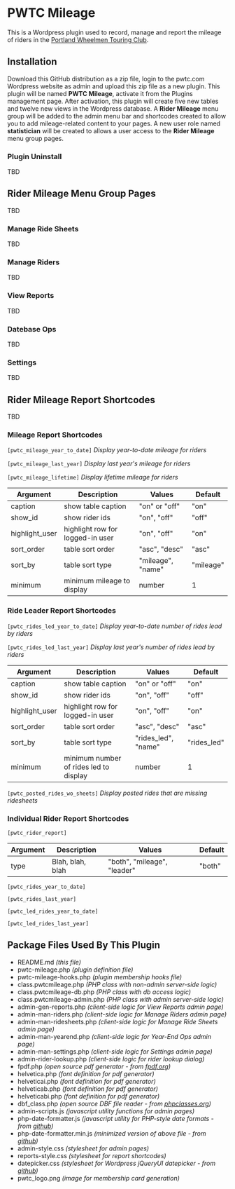 # PWTC Mileage 
This is a Wordpress plugin used to record, manage and report the mileage of riders in the [Portland Wheelmen Touring Club](http://pwtc.com).

## Installation
Download this GitHub distribution as a zip file, login to the pwtc.com Wordpress website as 
admin and upload this zip file as a new plugin. This plugin will be named **PWTC Mileage**,
activate it from the Plugins management page. After activation, this plugin will create
five new tables and twelve new views in the Wordpress database. A **Rider Mileage** menu group
will be added to the admin menu bar and shortcodes created to allow you to add mileage-related 
content to your pages. A new user role named **statistician** will be created to allows 
a user access to the **Rider Mileage** menu group pages.
### Plugin Uninstall
TBD

## Rider Mileage Menu Group Pages
TBD
### Manage Ride Sheets
TBD
### Manage Riders
TBD
### View Reports
TBD
### Datebase Ops
TBD
### Settings
TBD

## Rider Mileage Report Shortcodes
TBD

### Mileage Report Shortcodes
`[pwtc_mileage_year_to_date]` *Display year-to-date mileage for riders*

`[pwtc_mileage_last_year]` *Display last year's mileage for riders*

`[pwtc_mileage_lifetime]` *Display lifetime mileage for riders*

Argument|Description|Values|Default
--------|-----------|------|-------
caption|show table caption|"on" or "off"|"on"
show_id|show rider ids|"on", "off"|"off"
highlight_user|highlight row for logged-in user|"on", "off"|"on"
sort_order|table sort order|"asc", "desc"|"asc"
sort_by|table sort type|"mileage", "name"|"mileage"
minimum|minimum mileage to display|number|1

### Ride Leader Report Shortcodes
`[pwtc_rides_led_year_to_date]` *Display year-to-date number of rides lead by riders*

`[pwtc_rides_led_last_year]` *Display last year's number of rides lead by riders*

Argument|Description|Values|Default
--------|-----------|------|-------
caption|show table caption|"on" or "off"|"on"
show_id|show rider ids|"on", "off"|"off"
highlight_user|highlight row for logged-in user|"on", "off"|"on"
sort_order|table sort order|"asc", "desc"|"asc"
sort_by|table sort type|"rides_led", "name"|"rides_led"
minimum|minimum number of rides led to display|number|1

`[pwtc_posted_rides_wo_sheets]` *Display posted rides that are missing ridesheets*

### Individual Rider Report Shortcodes
`[pwtc_rider_report]`

Argument|Description|Values|Default
--------|-----------|------|-------
type|Blah, blah, blah|"both", "mileage", "leader"|"both"

`[pwtc_rides_year_to_date]`

`[pwtc_rides_last_year]`

`[pwtc_led_rides_year_to_date]`

`[pwtc_led_rides_last_year]`

## Package Files Used By This Plugin
- README.md *(this file)*
- pwtc-mileage.php *(plugin definition file)*
- pwtc-mileage-hooks.php *(plugin membership hooks file)*
- class.pwtcmileage.php *(PHP class with non-admin server-side logic)*
- class.pwtcmileage-db.php *(PHP class with db access logic)*
- class.pwtcmileage-admin.php *(PHP class with admin server-side logic)*
- admin-gen-reports.php *(client-side logic for View Reports admin page)*
- admin-man-riders.php *(client-side logic for Manage Riders admin page)*
- admin-man-ridesheets.php *(client-side logic for Manage Ride Sheets admin page)*
- admin-man-yearend.php *(client-side logic for Year-End Ops admin page)*
- admin-man-settings.php *(client-side logic for Settings admin page)*
- admin-rider-lookup.php *(client-side logic for rider lookup dialog)*
- fpdf.php *(open source pdf generator - from [fpdf.org](http://www.fpdf.org))*
- helvetica.php *(font definition for pdf generator)*
- helveticai.php *(font definition for pdf generator)*
- helveticab.php *(font definition for pdf generator)*
- helveticabi.php *(font definition for pdf generator)*
- dbf_class.php *(open source DBF file reader - from [phpclasses.org](https://www.phpclasses.org/package/1302-PHP-Extract-information-from-a-DBF-database-file.html))*
- admin-scripts.js *(javascript utility functions for admin pages)*
- php-date-formatter.js *(javascript utility for PHP-style date formats - from [github](https://github.com/kartik-v/php-date-formatter))*
- php-date-formatter.min.js *(minimized version of above file - from [github](https://github.com/kartik-v/php-date-formatter))*
- admin-style.css *(stylesheet for admin pages)*
- reports-style.css *(stylesheet for report shortcodes)*
- datepicker.css *(stylesheet for Wordpress jQueryUI datepicker - from [github](https://github.com/stuttter/wp-datepicker-styling))*
- pwtc_logo.png *(image for membership card generation)*
